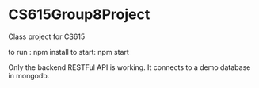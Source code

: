# CS615Group8Project
Class project for CS615

to run : npm install
to start: npm start

Only the backend RESTFul API is working. It connects to a demo database in mongodb.

